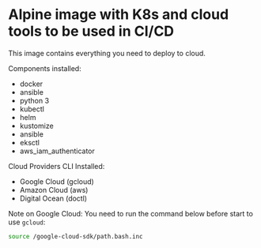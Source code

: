 # Alpine image with K8s and cloud tools to be used in CI/CD 

This image contains everything you need to deploy to cloud.

Components installed:

- docker
- ansible
- python 3
- kubectl
- helm
- kustomize
- ansible
- eksctl
- aws_iam_authenticator

Cloud Providers CLI Installed:

- Google Cloud (gcloud)
- Amazon Cloud (aws)
- Digital Ocean (doctl)

Note on Google Cloud: You need to run the command below before start to use `gcloud`:

```bash
source /google-cloud-sdk/path.bash.inc 
```
